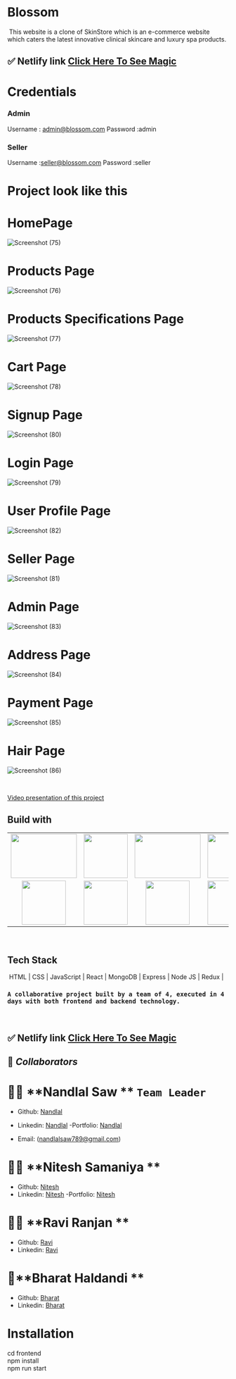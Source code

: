 # Blossom
​
    This website is a clone of SkinStore which is an e-commerce website which caters the latest innovative clinical skincare and luxury spa products.
​
## ✅ **Netlify link** [Click Here To See Magic](https://blossom-two.vercel.app/)
# Credentials
### Admin 
 Username : admin@blossom.com
 Password :admin
### Seller 
 Username :seller@blossom.com
 Password :seller

# Project look like this
# HomePage
![Screenshot (75)](https://user-images.githubusercontent.com/101573792/209440251-6e4741f8-a001-49d4-a09f-2c1457cc7d9c.png)

# Products Page
![Screenshot (76)](https://user-images.githubusercontent.com/101573792/209440258-abea8b7e-7a0f-4553-8ff1-7f9a211978e9.png)

# Products Specifications Page
![Screenshot (77)](https://user-images.githubusercontent.com/101573792/209440271-709ee1e1-40c3-48e0-8015-6bb14a9a01c0.png)

# Cart Page
![Screenshot (78)](https://user-images.githubusercontent.com/101573792/209440276-447db8b3-b7dd-4dc6-a720-b64a10b23f78.png)

# Signup Page
![Screenshot (80)](https://user-images.githubusercontent.com/101573792/209440281-06013049-e3ef-4847-a8d4-1fdbea759ff2.png)

# Login Page
![Screenshot (79)](https://user-images.githubusercontent.com/101573792/209440288-50bf4f7c-c889-4e37-9fac-c430bd2e49c4.png)

# User Profile Page
![Screenshot (82)](https://user-images.githubusercontent.com/101573792/209440518-ae44e20f-1d68-4488-8bb4-59103965b822.png)

# Seller Page
![Screenshot (81)](https://user-images.githubusercontent.com/101573792/209440781-10ff9f42-69f5-43b2-bb0f-467f22631485.png)

# Admin Page
![Screenshot (83)](https://user-images.githubusercontent.com/101573792/209440716-f9a78383-48e2-4a9c-838d-81c04920171a.png)

# Address Page
![Screenshot (84)](https://user-images.githubusercontent.com/101573792/209440736-50d3432a-f898-400e-a6e2-e5d0350631dd.png)

# Payment Page
![Screenshot (85)](https://user-images.githubusercontent.com/101573792/209440749-bd657379-daac-4746-8d45-8397e95a46eb.png)

# Hair Page
![Screenshot (86)](https://user-images.githubusercontent.com/101573792/209440805-e103f76f-6d36-47a4-9f07-10bce2ff28b5.png)




​

[Video presentation of this project](https://drive.google.com/file/d/128jVVwKv2TntuZ8ulj2n_6N74kg6HkAO/view?usp=sharing) 
​
## Build with

<table  align=center>
  <tr>
 <td align=center> <img src="https://upload.wikimedia.org/wikipedia/commons/thumb/d/d9/Node.js_logo.svg/1280px-Node.js_logo.svg.png"  height=100   width=150 ></td>
     <td align=center> <img src="https://upload.wikimedia.org/wikipedia/commons/thumb/a/a7/React-icon.svg/1280px-React-icon.svg.png" height=100   ></td>
    <td align=center> <img src="https://upload.wikimedia.org/wikipedia/commons/4/49/Redux.png"  height=100   width=150 ></td>
     <td align=center> <img src="https://img.icons8.com/nolan/64/wikipedia.png"  height=100  ></td>
  </tr><tr><td align=center>  <img src="https://img.icons8.com/color/48/null/chakra-ui.png"   width=100  ></td>
   <td align=center> <img src="https://upload.wikimedia.org/wikipedia/commons/thumb/b/b2/Bootstrap_logo.svg/768px-Bootstrap_logo.svg.png"  height=100    ></td>
  <td align=center> <img src="https://git-scm.com/images/logos/downloads/Git-Icon-1788C.png"  height=100  ></td>
  <td align=center> <img src="https://img.icons8.com/plasticine/100/null/github.png"  height=100  ></td>
  </tr>

</table>

<br/>

## Tech Stack
​
    HTML | CSS | JavaScript | React | MongoDB | Express | Node JS | Redux |
​
### `A collaborative project built by a team of 4, executed in 4 days with both frontend and backend technology.`
<br>


## ✅ **Netlify link** [Click Here To See Magic](https://blossom-two.vercel.app/)


## 🤝 **_Collaborators_**

# 🧔🏻 **Nandlal Saw ** `Team Leader`

- Github: [Nandlal](https://github.com/NandlalShah955)
- Linkedin: [Nandlal](https://www.linkedin.com/in/nandlal-saw-a2761822b/)
-Portfolio: [Nandlal](https://nandlalshah955.github.io/)

- Email: (nandlalsaw789@gmail.com)



# 👨🏻 **Nitesh Samaniya ** 

- Github: [Nitesh](https://github.com/Nitesh-Samaniya)
- Linkedin: [Nitesh](https://www.linkedin.com/in/nitesh-samaniya-5b2563233/)
-Portfolio: [Nitesh](https://nitesh-samaniya.github.io/)


# 👨🏻 **Ravi Ranjan ** 
- Github: [Ravi](https://github.com/Ravi-047)
- Linkedin: [Ravi](https://www.linkedin.com/in/ravi-ranjan-136844231/)

# 👦**Bharat Haldandi ** 
- Github: [Bharat](https://github.com/bharathaladandi)
- Linkedin: [Bharat](https://www.linkedin.com/in/bharat-b-99a680242/)





# Installation
  cd frontend
  <br/>
  npm install
  <br/>
  npm run start







